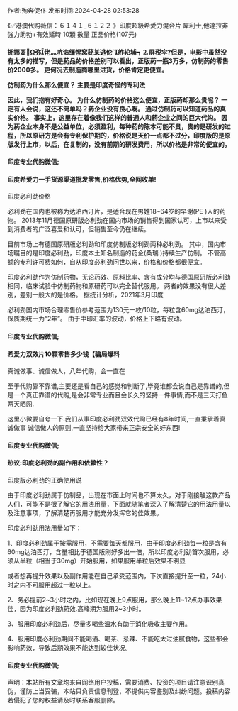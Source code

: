 <p>作者:殉奔促仆 发布时间:2024-04-28 02:53:28</p>
<p>《✅港澳代购薇信：６１４１_６１２２ 》印度超級希愛力混合片 犀利士,他達拉非 強力助勃+有效延時 10顆 數量 正品价格(107元) </p>
									<h4>拥娜耍Ω弥佬灬吭诰缰惺窝莸某逃伦舴轮埔┓⒉屏税伞?但是，电影中虽然没有太多的描写，但是葯品的价格差别可以看出，正版葯一瓶3万多，仿制药的零售价2000多。 更何况去制造商哪里进货，价格肯定更便宜。</p><p> 仿制药为什么那么便宜？ 主要是印度奇怪的专利法</p><p> 因此，我们抱有好奇心。 为什么仿制药的价格这么便宜，正版葯却那么贵呢？ 一定有人会说，这还不简单吗？葯企业没有良心啊。 通过仿制药可以知道葯品的真实价格。 事实上，这里存在着像我们这样的普通人和葯企业之间的巨大代沟。 因为葯企业本身不是公益单位，必须盈利，每种药的陈本可能不贵，贵的是研发的过程，所以原研方是会有专利保护期的，价格说是天价一点都不过分，印度版的是原版发行上市，以后，在复制的，没有前期的研发费用，所以价格是非常的便宜的。</p><p></p><h4>	印度专业代购微信;</h4><p></p><h4>印度希爱力一手货源渠道批发零售,价格优势,全网收单!</h4><p>印度必利劲价格</p><p>必利劲在国内也被称为达泊西汀片，是适合现在男姓18~64岁的早谢(PE )人的药物。 2013年11月德国原研版必利劲在国内市场的销售得到国家认可，上市以来受到消费者的广泛喜爱和认可，但销售至今仍在继续。</p><p>目前市场上有德国原研版必利劲和印度仿制版必利劲两种必利劲。 其中，国内市场瞩目的是印度必利劲，印度本土知名制造的药企(桑瑞 )持续生产仿制。 不管高额的专利许可费如何，自从印度必利劲问世以来，价格和价格都很便宜。</p><p>印度必利劲作为仿制药物，无论药效、原料比率、含有成分均与德国原研版必利劲相同，临床试验中仿制药物和原研药可以完全替代服用。 两者的效果没有很大差别，差别一般大的是价格。 据统计分析，2021年3月印度</p><p>必利劲国内市场合理零售价参考范围为130元一枚/10粒，每粒含60mg达泊西汀，保质期统一为“2年”。 由于中印汇率的波动，价格上下略有波动。</p><p></p><h4>	印度专业代购微信;</h4><p></p><h4>希爱力双效片10颗零售多少钱【骗局爆料</h4><p>真诚做事、诚信做人，八年代购，会一直在</p><p>至于代购靠不靠谱,主要还是看自己的感觉和判断了,毕竟谁都会说自己是靠谱的,但是一个真正靠谱的代购,是会非常专业而且会长久的坚持一件事情,而不是三天打鱼两天晒网.</p><p>这里小微要自夸一下.我们从事印度必利劲双效代购已经有8年时间,一直秉承着真诚做事 诚信做人的原则,一直坚持给大家带来正宗安全的好东西!</p><p></p><h4>	印度专业代购微信;</h4><p></p><h4>热议:印度必利劲的副作用和依赖性？</h4><p>印度版必利劲的正确使用说</p><p>由于印度必利劲属于仿制品，出现在市面上时间也不算太久，对于刚接触这款产品人们，可能不是很了解它的用法用量，下面就随笔者深入了解清楚它的用法用量以及注意事项，了解清楚再服用才能充分发挥它的佳效果。</p><p>印度必利劲用法用量如下：</p><p>1、印度必利劲属于按需服用，不需要每天都服用，由于印度必利劲每一粒是含有60mg达泊西汀，含量相比于德国版刚好多出一倍，所以印度必利劲首次服用，必须从半粒（相当于30mg）开始服用，如果服用半粒后效果不明显</p><p>或者想再提升效果以及副作用能在自己承受范围内，下次直接提升至一粒，24小时之内不可服用超过一粒以上。</p><p>2、务必提前2~3小时之内，比如现在晚上9点服用，那么晚上11~12点办事效果佳，因为印度必利劲葯效.高峰期为服用2~3小时。</p><p>3、服用印度必利劲后，尽量多喝些温水有助于消化吸收主要作用。</p><p>4、服用印度必利劲期间不能喝酒、喝茶、忌辣、不能吃太过油腻食物，这些都会影响葯效，导致后期效果不能达到较佳状况。</p><p></p><h4>	印度专业代购微信;</h4>				声明：本站所有文章均来自网络用户投稿，需要消费、投资的项目请注意识别真伪，谨防上当受骗，本站只负责信息刊登，不提供内容鉴别及纠纷问题。投稿内容若侵犯了您的权益请及时联系客服删除。				
